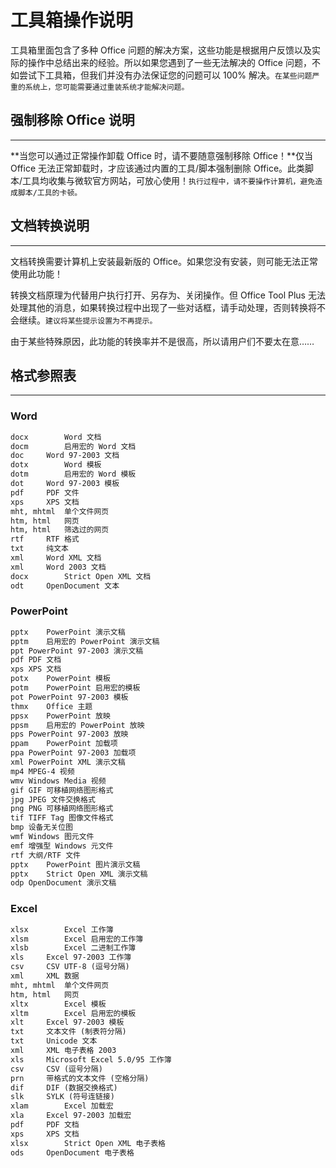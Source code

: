 # 工具箱操作说明

工具箱里面包含了多种 Office 问题的解决方案，这些功能是根据用户反馈以及实际的操作中总结出来的经验。所以如果您遇到了一些无法解决的 Office 问题，不如尝试下工具箱，但我们并没有办法保证您的问题可以 100% 解决。`在某些问题严重的系统上，您可能需要通过重装系统才能解决问题。`

## 强制移除 Office 说明

---

**当您可以通过正常操作卸载 Office 时，请不要随意强制移除 Office！**仅当 Office 无法正常卸载时，才应该通过内置的工具/脚本强制删除 Office。此类脚本/工具均收集与微软官方网站，可放心使用！`执行过程中，请不要操作计算机，避免造成脚本/工具的卡顿。`

## 文档转换说明

---

文档转换需要计算机上安装最新版的 Office。如果您没有安装，则可能无法正常使用此功能！

转换文档原理为代替用户执行打开、另存为、关闭操作。但 Office Tool Plus 无法处理其他的消息，如果转换过程中出现了一些对话框，请手动处理，否则转换将不会继续。`建议将某些提示设置为不再提示。`

由于某些特殊原因，此功能的转换率并不是很高，所以请用户们不要太在意……

## 格式参照表

---

### Word

```txt
docx		Word 文档
docm		启用宏的 Word 文档
doc		Word 97-2003 文档
dotx		Word 模板
dotm		启用宏的 Word 模板
dot		Word 97-2003 模板
pdf		PDF 文件
xps		XPS 文档
mht, mhtml	单个文件网页
htm, html	网页
htm, html	筛选过的网页
rtf		RTF 格式
txt		纯文本
xml		Word XML 文档
xml		Word 2003 文档
docx		Strict Open XML 文档
odt		OpenDocument 文本
```

### PowerPoint

```txt
pptx	PowerPoint 演示文稿
pptm	启用宏的 PowerPoint 演示文稿
ppt	PowerPoint 97-2003 演示文稿
pdf	PDF 文档
xps	XPS 文档
potx	PowerPoint 模板
potm	PowerPoint 启用宏的模板
pot	PowerPoint 97-2003 模板
thmx	Office 主题
ppsx	PowerPoint 放映
ppsm	启用宏的 PowerPoint 放映
pps	PowerPoint 97-2003 放映
ppam	PowerPoint 加载项
ppa	PowerPoint 97-2003 加载项
xml	PowerPoint XML 演示文稿
mp4	MPEG-4 视频
wmv	Windows Media 视频
gif	GIF 可移植网络图形格式
jpg	JPEG 文件交换格式
png	PNG 可移植网络图形格式
tif	TIFF Tag 图像文件格式
bmp	设备无关位图
wmf	Windows 图元文件
emf	增强型 Windows 元文件
rtf	大纲/RTF 文件
pptx	PowerPoint 图片演示文稿
pptx	Strict Open XML 演示文稿
odp	OpenDocument 演示文稿
```

### Excel

```txt
xlsx		Excel 工作簿
xlsm		Excel 启用宏的工作簿
xlsb		Excel 二进制工作簿
xls		Excel 97-2003 工作簿
csv		CSV UTF-8 (逗号分隔)
xml		XML 数据
mht, mhtml	单个文件网页
htm, html	网页
xltx		Excel 模板
xltm		Excel 启用宏的模板
xlt		Excel 97-2003 模板
txt		文本文件 (制表符分隔)
txt		Unicode 文本
xml		XML 电子表格 2003
xls		Microsoft Excel 5.0/95 工作簿
csv		CSV (逗号分隔)
prn		带格式的文本文件 (空格分隔)
dif		DIF (数据交换格式)
slk		SYLK (符号连链接)
xlam		Excel 加载宏
xla		Excel 97-2003 加载宏
pdf		PDF 文档
xps		XPS 文档
xlsx		Strict Open XML 电子表格
ods		OpenDocument 电子表格
```
